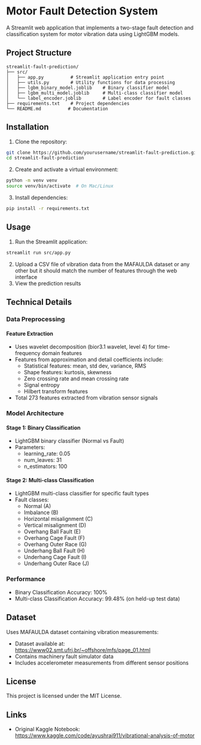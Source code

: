 # Motor Fault Detection System

A Streamlit web application that implements a two-stage fault detection and classification system for motor vibration data using LightGBM models.

## Project Structure
```
streamlit-fault-prediction/
├── src/
│   ├── app.py          # Streamlit application entry point
│   ├── utils.py        # Utility functions for data processing
│   ├── lgbm_binary_model.joblib    # Binary classifier model
│   ├── lgbm_multi_model.joblib     # Multi-class classifier model
│   └── label_encoder.joblib        # Label encoder for fault classes
├── requirements.txt    # Project dependencies
└── README.md          # Documentation
```

## Installation

1. Clone the repository:
```bash
git clone https://github.com/yourusername/streamlit-fault-prediction.git
cd streamlit-fault-prediction
```

2. Create and activate a virtual environment:
```bash
python -m venv venv
source venv/bin/activate  # On Mac/Linux
```

3. Install dependencies:
```bash
pip install -r requirements.txt
```

## Usage

1. Run the Streamlit application:
```bash
streamlit run src/app.py
```

2. Upload a CSV file of vibration data from the MAFAULDA dataset or any other but it should match the number of features through the web interface
3. View the prediction results

## Technical Details

### Data Preprocessing

#### Feature Extraction
- Uses wavelet decomposition (bior3.1 wavelet, level 4) for time-frequency domain features
- Features from approximation and detail coefficients include:
  - Statistical features: mean, std dev, variance, RMS
  - Shape features: kurtosis, skewness 
  - Zero crossing rate and mean crossing rate
  - Signal entropy
  - Hilbert transform features
- Total 273 features extracted from vibration sensor signals

### Model Architecture

#### Stage 1: Binary Classification
- LightGBM binary classifier (Normal vs Fault)
- Parameters:
  - learning_rate: 0.05
  - num_leaves: 31
  - n_estimators: 100
  
#### Stage 2: Multi-class Classification  
- LightGBM multi-class classifier for specific fault types
- Fault classes:
  - Normal (A)
  - Imbalance (B)  
  - Horizontal misalignment (C)
  - Vertical misalignment (D)
  - Overhang Ball Fault (E)
  - Overhang Cage Fault (F)
  - Overhang Outer Race (G)
  - Underhang Ball Fault (H)
  - Underhang Cage Fault (I)
  - Underhang Outer Race (J)

### Performance
- Binary Classification Accuracy: 100%
- Multi-class Classification Accuracy: 99.48%
(on held-up test data)
## Dataset

Uses MAFAULDA dataset containing vibration measurements:
- Dataset available at: https://www02.smt.ufrj.br/~offshore/mfs/page_01.html
- Contains machinery fault simulator data
- Includes accelerometer measurements from different sensor positions

## License

This project is licensed under the MIT License.

## Links
- Original Kaggle Notebook: https://www.kaggle.com/code/ayushraj911/vibrational-analysis-of-motor